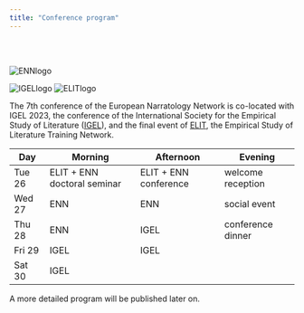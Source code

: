 ```yaml
---
title: "Conference program"
---
```


</br>
</br>

![ENNlogo](/enn_logo.gif)

![IGELlogo](/IGEL_logo2021.png) ![ELITlogo](/ELIT_full_color.jpg)

The 7th conference of the European Narratology Network is co-located with IGEL 2023, the conference of the International Society for the Empirical Study of Literature ([IGEL](https://igelsociety.org)), and the final event of [ELIT](https://www.elitnetwork.eu), the Empirical Study of Literature Training Network.

| Day      | Morning                     |  Afternoon             | Evening    |
| -------  | -------------------------- | -----------             | ---------- |
| Tue 26   |  ELIT + ENN doctoral seminar |  ELIT + ENN conference | welcome reception |
| Wed 27   |  ENN                       | ENN                   | social event  |
| Thu 28   |  ENN                         |  IGEL                  | conference dinner |
| Fri 29   |  IGEL                        |  IGEL                  |    |
| Sat 30   |  IGEL                        |                       |    |

A more detailed program will be published later on.
